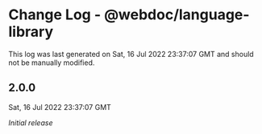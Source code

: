 # Change Log - @webdoc/language-library

This log was last generated on Sat, 16 Jul 2022 23:37:07 GMT and should not be manually modified.

## 2.0.0
Sat, 16 Jul 2022 23:37:07 GMT

_Initial release_

